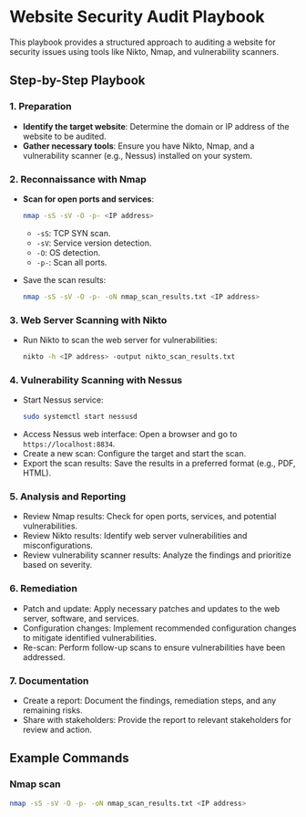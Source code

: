 # Website Security Audit Playbook

This playbook provides a structured approach to auditing a website for security issues using tools like Nikto, Nmap, and vulnerability scanners.

## Step-by-Step Playbook

### 1. Preparation
- **Identify the target website**: Determine the domain or IP address of the website to be audited.
- **Gather necessary tools**: Ensure you have Nikto, Nmap, and a vulnerability scanner (e.g., Nessus) installed on your system.

### 2. Reconnaissance with Nmap
- **Scan for open ports and services**:
    ```sh
    nmap -sS -sV -O -p- <IP address>
    ```
    - `-sS`: TCP SYN scan.
    - `-sV`: Service version detection.
    - `-O`: OS detection.
    - `-p-`: Scan all ports.

- Save the scan results:
    ```sh
    nmap -sS -sV -O -p- -oN nmap_scan_results.txt <IP address>
    ```

### 3. Web Server Scanning with Nikto
- Run Nikto to scan the web server for vulnerabilities:
    ```sh
    nikto -h <IP address> -output nikto_scan_results.txt
    ```

### 4. Vulnerability Scanning with Nessus
- Start Nessus service:
    ```sh
    sudo systemctl start nessusd
    ```
- Access Nessus web interface: Open a browser and go to `https://localhost:8834`.
- Create a new scan: Configure the target and start the scan.
- Export the scan results: Save the results in a preferred format (e.g., PDF, HTML).

### 5. Analysis and Reporting
- Review Nmap results: Check for open ports, services, and potential vulnerabilities.
- Review Nikto results: Identify web server vulnerabilities and misconfigurations.
- Review vulnerability scanner results: Analyze the findings and prioritize based on severity.

### 6. Remediation
- Patch and update: Apply necessary patches and updates to the web server, software, and services.
- Configuration changes: Implement recommended configuration changes to mitigate identified vulnerabilities.
- Re-scan: Perform follow-up scans to ensure vulnerabilities have been addressed.

### 7. Documentation
- Create a report: Document the findings, remediation steps, and any remaining risks.
- Share with stakeholders: Provide the report to relevant stakeholders for review and action.

## Example Commands

### Nmap scan
```sh
nmap -sS -sV -O -p- -oN nmap_scan_results.txt <IP address>
